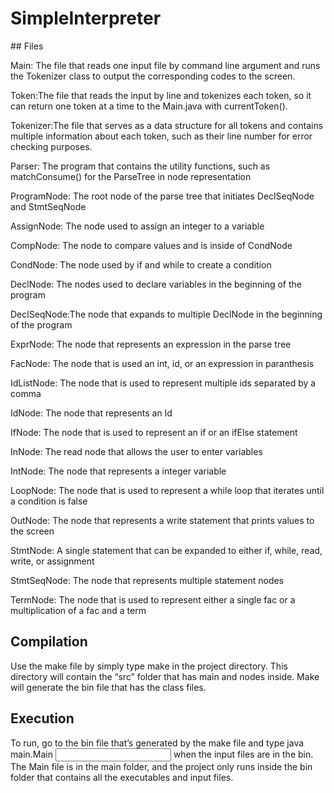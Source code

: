 # SimpleInterpreter

﻿## Files

Main: The file that reads one input file by command line argument and runs the Tokenizer class to output the corresponding codes to the screen.

Token:The file that reads the input by line and tokenizes each token, so it can return one token at a time to the Main.java with currentToken().

Tokenizer:The file that serves as a data structure for all tokens and contains multiple information about each token, such as their line number for error checking purposes.

Parser: The program that contains the utility functions, such as matchConsume() for the ParseTree in node representation

ProgramNode: The root node of the parse tree that initiates DeclSeqNode and StmtSeqNode 

AssignNode: The node used to assign an integer to a variable

CompNode: The node to compare values and is inside of CondNode

CondNode: The node used by if and while to create a condition

DeclNode: The nodes used to declare variables in the beginning of the program

DeclSeqNode:The node that expands to multiple DeclNode in the beginning of the program

ExprNode: The node that represents an expression in the parse tree

FacNode: The node that is used an int, id, or an expression in paranthesis

IdListNode: The node that is used to represent multiple ids separated by a comma

IdNode: The node that represents an Id

IfNode: The node that is used to represent an if or an ifElse statement

InNode: The read node that allows the user to enter variables

IntNode: The node that represents a integer variable 

LoopNode: The node that is used to represent a while loop that iterates until a condition is false

OutNode: The node that represents a write statement that prints values to the screen

StmtNode: A single statement that can be expanded to either if, while, read, write, or assignment

StmtSeqNode: The node that represents multiple statement nodes

TermNode: The node that is used to represent either a single fac or a multiplication of a fac and a term

## Compilation

Use the make file by simply type make in the project directory. This directory will contain the “src” folder that has main and nodes inside. Make will generate the bin file that has the class files. 

## Execution

To run, go to the bin file that’s generated by the make file and type java main.Main <input file> when the input files are in the bin. The Main file is in the main folder, and the project only runs inside the bin folder that contains all the executables and input files.
